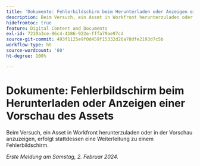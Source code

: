 ```yaml
---
title: 'Dokumente: Fehlerbildschirm beim Herunterladen oder Anzeigen einer Vorschau des Assets'
description: Beim Versuch, ein Asset in Workfront herunterzuladen oder in der Vorschau anzuzeigen, erfolgt stattdessen eine Weiterleitung zu einem Fehlerbildschirm.
hidefromtoc: true
feature: Digital Content and Documents
exl-id: 7210a3ce-96c4-4186-922e-fffa79ae97cd
source-git-commit: 493f1125e9f0d459f15332d26a78dfe2193d7c5b
workflow-type: ht
source-wordcount: '60'
ht-degree: 100%

---
```


# Dokumente: Fehlerbildschirm beim Herunterladen oder Anzeigen einer Vorschau des Assets

Beim Versuch, ein Asset in Workfront herunterzuladen oder in der Vorschau anzuzeigen, erfolgt stattdessen eine Weiterleitung zu einem Fehlerbildschirm.

_Erste Meldung am Samstag, 2. Februar 2024._
